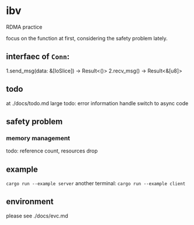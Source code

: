 # ibv
RDMA practice

focus on the function at first, considering the safety problem lately.

## interfaec of `Conn`:
 1.send_msg(data: &[IoSlice]) -> Result<()>
 2.recv_msg() -> Result<&[u8]>

## todo
at ./docs/todo.md
large todo: error information handle
            switch to async code

## safety problem
### memory management
todo: reference count, resources drop


## example
`cargo run --example server`
another terminal:
`cargo run --example client`

## environment
please see ./docs/evc.md